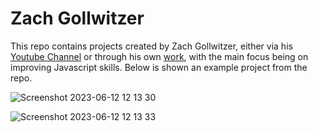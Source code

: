 # Zach Gollwitzer

This repo contains projects created by Zach Gollwitzer, either via his [Youtube Channel](https://www.youtube.com/@zachgoll) or through his own [work](https://www.zachgollwitzer.com/), with the main focus being on improving Javascript skills. Below is shown an example project from the repo. 

![Screenshot 2023-06-12 12 13 30](https://github.com/gdwhittaker94/zach_gollwitzer/assets/105855731/cbbd7079-130a-4655-8238-2f6d8db0d019)

![Screenshot 2023-06-12 12 13 33](https://github.com/gdwhittaker94/zach_gollwitzer/assets/105855731/4c1aae78-5cf4-4c9d-967b-5d8214bff7e6)

